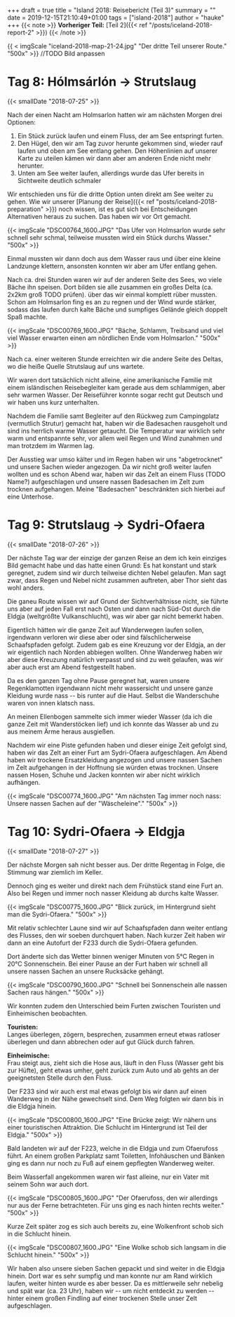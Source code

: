 +++
draft = true
title = "Island 2018: Reisebericht (Teil 3)"
summary = ""
date = 2019-12-15T21:10:49+01:00
tags = ["island-2018"]
author = "hauke"
+++
{{< note >}}
**Vorheriger Teil:** [Teil 2]({{< ref "/posts/iceland-2018-report-2" >}})
{{< /note >}}

{{ < imgScale "iceland-2018-map-21-24.jpg" "Der dritte Teil unserer Route." "500x" >}}
//TODO Bild anpassen

# Tag 8: Hólmsárlón → Strutslaug
{{< smallDate "2018-07-25" >}}

Nach der einen Nacht am Holmsarlon hatten wir am nächsten Morgen drei Optionen:

1. Ein Stück zurück laufen und einem Fluss, der am See entspringt furten.
2. Den Hügel, den wir am Tag zuvor herunte gekommen sind, wieder rauf laufen und oben am See entlang gehen. Den Höhenlinien auf unserer Karte zu uteilen kämen wir dann aber am anderen Ende nicht mehr herunter.
3. Unten am See weiter laufen, allerdings wurde das Ufer bereits in Sichtweite deutlich schmaler

Wir entschieden uns für die dritte Option unten direkt am See weiter zu gehen.
Wie wir unserer [Planung der Reise]({{< ref "posts/iceland-2018-preparation" >}}) noch wissen, ist es gut sich bei Entscheidungen Alternativen heraus zu suchen.
Das haben wir vor Ort gemacht.

{{< imgScale "DSC00764_1600.JPG" "Das Ufer von Holmsarlon wurde sehr schnell sehr schmal, teilweise mussten wird ein Stück durchs Wasser." "500x" >}}

Einmal mussten wir dann doch aus dem Wasser raus und über eine kleine Landzunge klettern, ansonsten konnten wir aber am Ufer entlang gehen.

Nach ca. drei Stunden waren wir auf der anderen Seite des Sees, wo viele Bäche ihn speisen.
Dort bilden sie alle zusammen ein großes Delta (ca. 2x2km groß TODO prüfen). über das wir einmal komplett rüber mussten.
Schon am Holmsarlon fing es an zu regnen und der Wind wurde stärker, sodass das laufen durch kalte Bäche und sumpfiges Gelände gleich doppelt Spaß machte.

{{< imgScale "DSC00769_1600.JPG" "Bäche, Schlamm, Treibsand und viel viel Wasser erwarten einen am nördlichen Ende vom Holmsarlon." "500x" >}}

Nach ca. einer weiteren Stunde erreichten wir die andere Seite des Deltas, wo die heiße Quelle Strutslaug auf uns wartete.

Wir waren dort tatsächlich nicht alleine, eine amerikanische Familie mit einem isländischen Reisebegleiter kam gerade aus dem schlammigen, aber sehr warmen Wasser.
Der Reiseführer konnte sogar recht gut Deutsch und wir haben uns kurz unterhalten.

Nachdem die Familie samt Begleiter auf den Rückweg zum Campingplatz (vermutlich Strutur) gemacht hat, haben wir die Badesachen rausgeholt und sind ins herrlich warme Wasser getaucht.
Die Temperatur war wirklich sehr warm und entspannte sehr, vor allem weil Regen und Wind zunahmen und man trotzdem im Warmen lag.

Der Ausstieg war umso kälter und im Regen haben wir uns "abgetrocknet" und unsere Sachen wieder angezogen.
Da wir nicht groß weiter laufen wollten und es schon Abend war, haben wir das Zelt an einem Fluss (TODO Name?) aufgeschlagen und unsere nassen Badesachen im Zelt zum trocknen aufgehangen.
Meine "Badesachen" beschränkten sich hierbei auf eine Unterhose.

# Tag 9: Strutslaug → Sydri-Ofaera
{{< smallDate "2018-07-26" >}}

Der nächste Tag war der einzige der ganzen Reise an dem ich kein einziges Bild gemacht habe und das hatte einen Grund:
Es hat konstant und stark geregnet, zudem sind wir durch teilweise dichten Nebel gelaufen.
Man sagt zwar, dass Regen und Nebel nicht zusammen auftreten, aber Thor sieht das wohl anders.

Die ganeu Route wissen wir auf Grund der Sichtverhältnisse nicht, sie führte uns aber auf jeden Fall erst nach Osten und dann nach Süd-Ost durch die Eldgja (weltgrößte Vulkanschlucht), was wir aber gar nicht bemerkt haben.

Eigentlich hätten wir die ganze Zeit auf Wanderwegen laufen sollen, irgendwann verloren wir diese aber oder sind fälschlicherweise Schaafspfaden gefolgt.
Zudem gab es eine Kreuzung vor der Eldgja, an der wir eigentlich nach Norden abbiegen wollten.
Ohne Wanderweg haben wir aber diese Kreuzung natürlich verpasst und sind zu weit gelaufen, was wir aber auch erst am Abend festgestellt haben.

Da es den ganzen Tag ohne Pause geregnet hat, waren unsere Regenklamotten irgendwann nicht mehr wassersicht und unsere ganze Kleidung wurde nass -- bis runter auf die Haut.
Selbst die Wanderschuhe waren von innen klatsch nass.

An meinen Ellenbogen sammelte sich immer wieder Wasser (da ich die ganze Zeit mit Wanderstöcken lief) und ich konnte das Wasser ab und zu aus meinem Ärme heraus ausgießen.

Nachdem wir eine Piste gefunden haben und dieser einige Zeit gefolgt sind, haben wir das Zelt an einer Furt am Sydri-Ofaera aufgeschlagen.
Am Abend haben wir trockene Ersatzkleidung angezogen und unsere nassen Sachen im Zelt aufgehangen in der Hoffnung sie würden etwas trocknen.
Unsere nassen Hosen, Schuhe und Jacken konnten wir aber nicht wirklich aufhängen.

{{< imgScale "DSC00774_1600.JPG" "Am nächsten Tag immer noch nass: Unsere nassen Sachen auf der \"Wäscheleine\"." "500x" >}}

# Tag 10: Sydri-Ofaera → Eldgja
{{< smallDate "2018-07-27" >}}

Der nächste Morgen sah nicht besser aus.
Der dritte Regentag in Folge, die Stimmung war ziemlich im Keller.

Dennoch ging es weiter und direkt nach dem Frühstück stand eine Furt an.
Also bei Regen und immer noch nasser Kleidung ab durchs kalte Wasser.

{{< imgScale "DSC00775_1600.JPG" "Blick zurück, im Hintergrund sieht man die Sydri-Ofaera." "500x" >}}

Mit relativ schlechter Laune sind wir auf Schaafspfaden dann weiter entlang des Flusses, den wir soeben durchquert haben.
Nach kurzer Zeit haben wir dann an eine Autofurt der F233 durch die Sydri-Ofaera gefunden.

Dort änderte sich das Wetter binnen weniger Minuten von 5°C Regen in 20°C Sonnenschein.
Bei einer Pause an der Furt haben wir schnell all unsere nassen Sachen an unsere Rucksäcke gehängt.

{{< imgScale "DSC00790_1600.JPG" "Schnell bei Sonnenschein alle nassen Sachen raus hängen." "500x" >}}

Wir konnten zudem den Unterschied beim Furten zwischen Touristen und Einheimischen beobachten.

**Touristen:**\
Langes überlegen, zögern, besprechen, zusammen erneut etwas ratloser überlegen und dann abbrechen oder auf gut Glück durch fahren.

**Einheimische:**\
Frau steigt aus, zieht sich die Hose aus, läuft in den Fluss (Wasser geht bis zur Hüfte), geht etwas umher, geht zurück zum Auto und ab gehts an der geeignetsten Stelle durch den Fluss.

Der F233 sind wir auch erst mal etwas gefolgt bis wir dann auf einen Wanderweg in der Nähe gewechselt sind.
Dem Weg folgten wir dann bis in die Eldgja hinein.

{{< imgScale "DSC00800_1600.JPG" "Eine Brücke zeigt: Wir nähern uns einer touristischen Attraktion. Die Schlucht im Hintergrund ist Teil der Eldgja." "500x" >}}

Bald landeten wir auf der F223, welche in die Eldgja und zum Ofaerufoss führt.
An einem großen Parkplatz samt Toiletten, Infohäuschen und Bänken ging es dann nur noch zu Fuß auf einem gepflegten Wanderweg weiter.

Beim Wasserfall angekommen waren wir fast alleine, nur ein Vater mit seinem Sohn war auch dort.

{{< imgScale "DSC00805_1600.JPG" "Der Ofaerufoss, den wir allerdings nur aus der Ferne betrachteten. Für uns ging es nach hinten rechts weiter." "500x" >}}

Kurze Zeit später zog es sich auch bereits zu, eine Wolkenfront schob sich in die Schlucht hinein.

{{< imgScale "DSC00807_1600.JPG" "Eine Wolke schob sich langsam in die Schlucht hinein." "500x" >}}

Wir haben also unsere sieben Sachen gepackt und sind weiter in die Eldgja hinein.
Dort war es sehr sumpfig und man konnte nur am Rand wirklich laufen, weiter hinten wurde es aber besser.
Da es mittlerweile sehr nebelig und spät war (ca. 23 Uhr), haben wir -- um nicht entdeckt zu werden -- hinter einem großen Findling auf einer trockenen Stelle unser Zelt aufgeschlagen.



